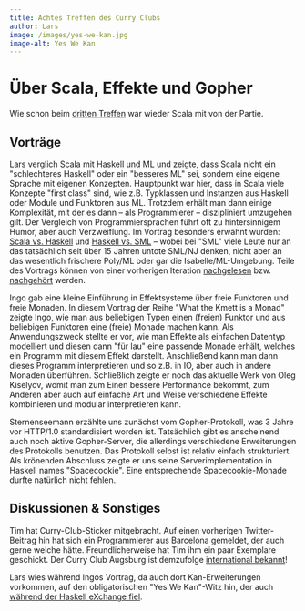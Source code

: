 ```yaml
---
title: Achtes Treffen des Curry Clubs
author: Lars
image: /images/yes-we-kan.jpg
image-alt: Yes We Kan
---
```


# Über Scala, Effekte und Gopher

Wie schon beim [dritten Treffen](/posts/2015-07-02-drittes-treffen.html) war wieder Scala mit von der Partie.

## Vorträge

Lars verglich Scala mit Haskell und ML und zeigte, dass Scala nicht ein "schlechteres Haskell" oder ein "besseres ML" sei, sondern eine eigene Sprache mit eigenen Konzepten.
Hauptpunkt war hier, dass in Scala viele Konzepte "first class" sind, wie z.B. Typklassen und Instanzen aus Haskell oder Module und Funktoren aus ML.
Trotzdem erhält man dann einige Komplexität, mit der es dann – als Programmierer – diszipliniert umzugehen gilt.
Der Vergleich von Programmiersprachen führt oft zu hintersinnigem Humor, aber auch Verzweiflung.
Im Vortrag besonders erwähnt wurden: [Scala vs. Haskell](https://twitter.com/tihomirb/status/577624701767319552) und [Haskell vs. SML](https://twitter.com/srpablo/status/342341342694883329) – wobei bei "SML" viele Leute nur an das tatsächlich seit über 15 Jahren untote SML/NJ denken, nicht aber an das wesentlich frischere Poly/ML oder gar die Isabelle/ML-Umgebung.
Teile des Vortrags können von einer vorherigen Iteration [nachgelesen](https://speakerdeck.com/larsrh/what-haskell-can-learn-from-scala) bzw. [nachgehört](https://skillsmatter.com/skillscasts/6592-what-haskell-can-learn-from-scala) werden.

Ingo gab eine kleine Einführung in Effektsysteme über freie Funktoren und freie Monaden.
In diesem Vortrag der Reihe "What the Kmett is a Monad" zeigte Ingo, wie man aus beliebigen Typen einen (freien) Funktor und aus beliebigen Funktoren eine (freie) Monade machen kann.
Als Anwendungszweck stellte er vor, wie man Effekte als einfachen Datentyp modelliert und diesen dann "für lau" eine passende Monade erhält, welches ein Programm mit diesem Effekt darstellt.
Anschließend kann man dann dieses Programm interpretieren und so z.B. in IO, aber auch in andere Monaden überführen.
Schließlich zeigte er noch das aktuelle Werk von Oleg Kiselyov, womit man zum Einen bessere Performance bekommt, zum Anderen aber auch auf einfache Art und Weise verschiedene Effekte kombinieren und modular interpretieren kann.

Sternenseemann erzählte uns zunächst vom Gopher-Protokoll, was 3 Jahre vor HTTP/1.0 standardisiert worden ist.
Tatsächlich gibt es anscheinend auch noch aktive Gopher-Server, die allerdings verschiedene Erweiterungen des Protokolls benutzen.
Das Protokoll selbst ist relativ einfach strukturiert.
Als krönenden Abschluss zeigte er uns seine Serverimplementation in Haskell names "Spacecookie".
Eine entsprechende Spacecookie-Monade durfte natürlich nicht fehlen.

## Diskussionen & Sonstiges

Tim hat Curry-Club-Sticker mitgebracht.
Auf einen vorherigen Twitter-Beitrag hin hat sich ein Programmierer aus Barcelona gemeldet, der auch gerne welche hätte.
Freundlicherweise hat Tim ihm ein paar Exemplare geschickt.
Der Curry Club Augsburg ist demzufolge [international bekannt](https://twitter.com/jordi_aranda/status/662695479021555713)!

Lars wies während Ingos Vortrag, da auch dort Kan-Erweiterungen vorkommen, auf den obligatorischen "Yes We Kan"-Witz hin, der auch [während der Haskell eXchange fiel](https://skillsmatter.com/skillscasts/6733-transformers-handlers-in-disguise).
